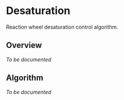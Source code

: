 # Desaturation

Reaction wheel desaturation control algorithm.

## Overview

*To be documented*

## Algorithm

*To be documented*
